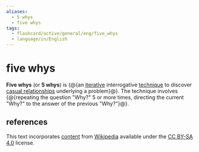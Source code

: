```yaml
---
aliases:
  - 5 whys
  - five whys
tags:
  - flashcard/active/general/eng/five_whys
  - language/in/English
---
```


# five whys

__Five whys__ (or __5 whys__) is {@{an [iterative](iteration.md) interrogative [technique](skill.md) to discover [casual relationships](casuality.md) underlying a problem}@}. The technique involves {@{repeating the question "Why?" 5 or more times, directing the current "Why?" to the answer of the previous "Why?"}@}.

## references

This text incorporates [content](https://en.wikipedia.org/wiki/five_whys) from [Wikipedia](Wikipedia.md) available under the [CC BY-SA 4.0](https://creativecommons.org/licenses/by-sa/4.0/) license.
